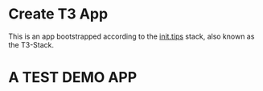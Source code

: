 # Create T3 App

This is an app bootstrapped according to the [init.tips](https://init.tips) stack, also known as the T3-Stack.

# A TEST DEMO APP